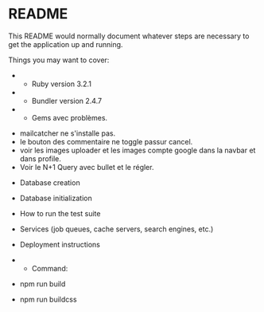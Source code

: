 # README

This README would normally document whatever steps are necessary to get the
application up and running.

Things you may want to cover:

-   -   Ruby version 3.2.1
-   -   Bundler version 2.4.7

-   -   Gems avec problèmes.

*   mailcatcher ne s'installe pas.
*   le bouton des commentaire ne toggle passur cancel.
*   voir les images uploader et les images compte google dans la navbar et dans profile.
*   Voir le N+1 Query avec bullet et le régler.

<!-- -   Configuration -->

-   Database creation

-   Database initialization

-   How to run the test suite

-   Services (job queues, cache servers, search engines, etc.)

-   Deployment instructions

-   -   Command:
-   npm run build
-   npm run buildcss
